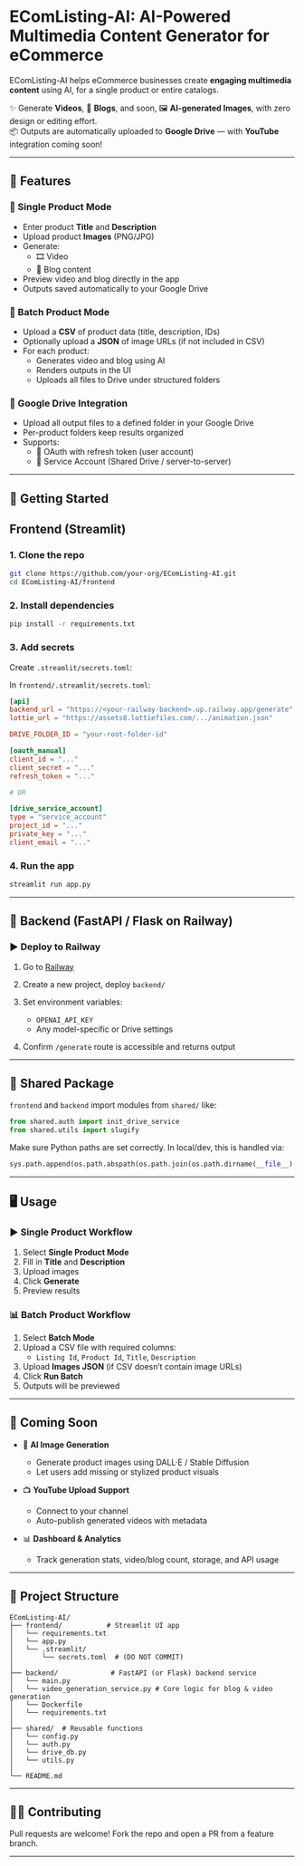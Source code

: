 
# EComListing-AI: AI-Powered Multimedia Content Generator for eCommerce

EComListing-AI helps eCommerce businesses create **engaging multimedia content** using AI, for a single product or entire catalogs.  

✨ Generate **Videos**, 📝 **Blogs**, and soon, 🖼️ **AI-generated Images**, with zero design or editing effort.  
📦 Outputs are automatically uploaded to **Google Drive** — with **YouTube** integration coming soon!

---

## 🚀 Features

### 🔹 Single Product Mode
- Enter product **Title** and **Description**
- Upload product **Images** (PNG/JPG)
- Generate:
  - 🎞️ Video
  - 📝 Blog content
- Preview video and blog directly in the app
- Outputs saved automatically to your Google Drive

### 🔹 Batch Product Mode
- Upload a **CSV** of product data (title, description, IDs)
- Optionally upload a **JSON** of image URLs (if not included in CSV)
- For each product:
  - Generates video and blog using AI
  - Renders outputs in the UI
  - Uploads all files to Drive under structured folders

### 🔹 Google Drive Integration
- Upload all output files to a defined folder in your Google Drive
- Per-product folders keep results organized
- Supports:
  - 🔐 OAuth with refresh token (user account)
  - 🤖 Service Account (Shared Drive / server-to-server)

---

## 🔧 Getting Started

## Frontend (Streamlit)

### 1. Clone the repo

```bash
git clone https://github.com/your-org/EComListing-AI.git
cd EComListing-AI/frontend
```

### 2. Install dependencies

```bash
pip install -r requirements.txt
```

### 3. Add secrets

Create `.streamlit/secrets.toml`:

In `frontend/.streamlit/secrets.toml`:

```toml
[api]
backend_url = "https://<your-railway-backend>.up.railway.app/generate"
lottie_url = "https://assets8.lottiefiles.com/.../animation.json"

DRIVE_FOLDER_ID = "your-root-folder-id"

[oauth_manual]
client_id = "..."
client_secret = "..."
refresh_token = "..."

# OR

[drive_service_account]
type = "service_account"
project_id = "..."
private_key = "..."
client_email = "..."
```

### 4. Run the app

```bash
streamlit run app.py
```

---
## 🚂 Backend (FastAPI / Flask on Railway)

### ▶️ Deploy to Railway

1. Go to [Railway](https://railway.app/)
2. Create a new project, deploy `backend/`
3. Set environment variables:
   - `OPENAI_API_KEY`
   - Any model-specific or Drive settings

4. Confirm `/generate` route is accessible and returns output

---

## 🔗 Shared Package

`frontend` and `backend` import modules from `shared/` like:

```python
from shared.auth import init_drive_service
from shared.utils import slugify
```

Make sure Python paths are set correctly. In local/dev, this is handled via:

```python
sys.path.append(os.path.abspath(os.path.join(os.path.dirname(__file__), '..')))
```

---

## 🖥️ Usage

### ▶️ Single Product Workflow
1. Select **Single Product Mode**
2. Fill in **Title** and **Description**
3. Upload images
4. Click **Generate**
5. Preview results

### 📊 Batch Product Workflow
1. Select **Batch Mode**
2. Upload a CSV file with required columns:
   - `Listing Id`, `Product Id`, `Title`, `Description`
3. Upload **Images JSON** (if CSV doesn’t contain image URLs)
4. Click **Run Batch**
5. Outputs will be previewed

---

## 🔮 Coming Soon

- 🧠 **AI Image Generation**
  - Generate product images using DALL·E / Stable Diffusion
  - Let users add missing or stylized product visuals

- 📺 **YouTube Upload Support**
  - Connect to your channel
  - Auto-publish generated videos with metadata

- 📊 **Dashboard & Analytics**
  - Track generation stats, video/blog count, storage, and API usage

---

## 📂 Project Structure
```
EComListing-AI/
├── frontend/           # Streamlit UI app
│   └── requirements.txt         
│   └── app.py
│   └── .streamlit/
│       └── secrets.toml  # (DO NOT COMMIT)
│
├── backend/             # FastAPI (or Flask) backend service
│   └── main.py
│   └── video_generation_service.py # Core logic for blog & video generation
│   └── Dockerfile
│   └── requirements.txt
│
├── shared/  # Reusable functions
│   └── config.py
│   └── auth.py
│   └── drive_db.py
│   └── utils.py
│
└── README.md
```

---
## 🧑‍💻 Contributing

Pull requests are welcome! Fork the repo and open a PR from a feature branch.

---
